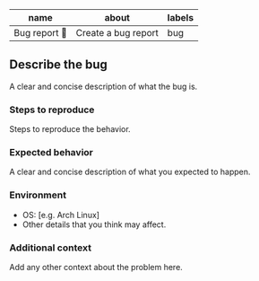 		


| name           |  about    |   labels  |
|----------------| ---- | --- |
| Bug report 🐞  |  Create a bug report |  bug|

## Describe the bug
A clear and concise description of what the bug is.

### Steps to reproduce
Steps to reproduce the behavior.

### Expected behavior
A clear and concise description of what you expected to happen.

### Environment
- OS: [e.g. Arch Linux]
- Other details that you think may affect.

### Additional context
Add any other context about the problem here.
